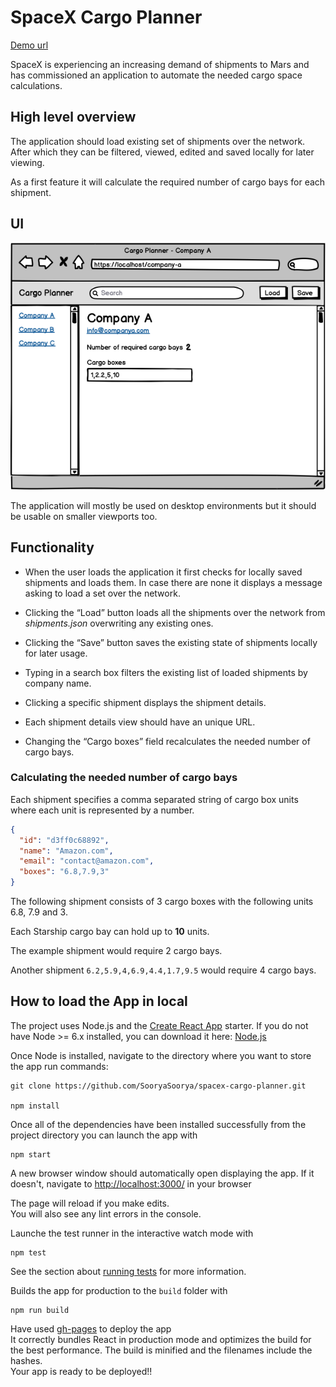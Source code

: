 # SpaceX Cargo Planner
[Demo url](https://sooryasoorya.github.io/spacex-cargo-planner/)

SpaceX is experiencing an increasing demand of shipments to Mars and has commissioned an application to automate the needed cargo space calculations.

## High level overview

The application should load existing set of shipments over the network. After which they can be filtered, viewed, edited and saved locally for later viewing.

As a first feature it will calculate the required number of cargo bays for each shipment.

## UI

![Cargo-planner-](cargo-planner-wireframe.png "Cargo-planner-")

The application will mostly be used on desktop environments but it should be usable on smaller viewports too.

## Functionality

- When the user loads the application it first checks for locally saved shipments and loads them. In case there are none it displays a message asking to load a set over the network.

- Clicking the “Load” button loads all the shipments over the network from _shipments.json_ overwriting any existing ones.

- Clicking the “Save” button saves the existing state of shipments locally for later usage.

- Typing in a search box filters the existing list of loaded shipments by company name.

- Clicking a specific shipment displays the shipment details.

- Each shipment details view should have an unique URL.

- Changing the “Cargo boxes” field recalculates the needed number of cargo bays.

### Calculating the needed number of cargo bays

Each shipment specifies a comma separated string of cargo box units where each unit is represented by a number.

```JSON
{
  "id": "d3ff0c68892",
  "name": "Amazon.com",
  "email": "contact@amazon.com",
  "boxes": "6.8,7.9,3"
}
```

The following shipment consists of 3 cargo boxes with the following units 6.8, 7.9 and 3.

Each Starship cargo bay can hold up to **10** units.

The example shipment would require 2 cargo bays.

Another shipment `6.2,5.9,4,6.9,4.4,1.7,9.5` would require 4 cargo bays.<br />

## How to load the App in local

The project uses Node.js and the [Create React App](https://github.com/facebook/create-react-app) starter. If you do not have Node >= 6.x installed, you can download it here: [Node.js](https://nodejs.org/en/)

Once Node is installed, navigate to the directory where you want to store the app run commands:

```
git clone https://github.com/SooryaSoorya/spacex-cargo-planner.git

npm install
```

Once all of the dependencies have been installed successfully from the project directory you can launch the app with

```
npm start
```

A new browser window should automatically open displaying the app. If it doesn't, navigate to [http://localhost:3000/](http://localhost:3000/) in your browser

The page will reload if you make edits.<br />
You will also see any lint errors in the console. <br/>

Launche the test runner in the interactive watch mode with <br />

```
npm test
```

See the section about [running tests](https://facebook.github.io/create-react-app/docs/running-tests) for more information.

Builds the app for production to the `build` folder with<br />

```
npm run build
```
Have used [gh-pages](https://github.com/tschaub/gh-pages) to deploy the app<br />
It correctly bundles React in production mode and optimizes the build for the best performance.
The build is minified and the filenames include the hashes.<br />
Your app is ready to be deployed!!
